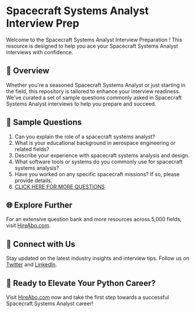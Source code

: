 # Spacecraft Systems Analyst Interview Prep

Welcome to the Spacecraft Systems Analyst Interview Preparation ! This resource is designed to help you ace your Spacecraft Systems Analyst interviews with confidence.

## 🚀 Overview

Whether you're a seasoned Spacecraft Systems Analyst or just starting in the field, this repository is tailored to enhance your interview readiness. We've curated a set of sample questions commonly asked in Spacecraft Systems Analyst interviews to help you prepare and succeed.

## 📝 Sample Questions

1. Can you explain the role of a spacecraft systems analyst?
2. What is your educational background in aerospace engineering or related fields?
3. Describe your experience with spacecraft systems analysis and design.
4. What software tools or systems do you commonly use for spacecraft systems analysis?
5. Have you worked on any specific spacecraft missions? If so, please provide details.
6. [CLICK HERE FOR MORE QUESTIONS](https://hireabo.com/job/14_4_11/Spacecraft%20Systems%20Analyst)

## 🌐 Explore Further

For an extensive question bank and more resources across 5,000 fields, visit [HireAbo.com](https://www.hireabo.com).

## 📱 Connect with Us

Stay updated on the latest industry insights and interview tips. Follow us on [Twitter](https://twitter.com/hireabo) and [LinkedIn](https://www.linkedin.com/in/hire-abo-3609972a8/).

## 🚀 Ready to Elevate Your Python Career?

Visit [HireAbo.com](https://www.hireabo.com) now and take the first step towards a successful Spacecraft Systems Analyst career!